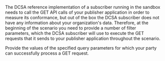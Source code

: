 The DCSA reference implementation of a subscriber running in the sandbox needs to call the GET API calls of your publisher application in order to measure its conformance, but out of the box the DCSA subscriber does not have any information about your organization's data. Therefore, at the beginning of the scenario you need to provide a number of filter parameters, which the DCSA subscriber will use to execute the GET requests that it sends to your publisher application throughout the scenario.

Provide the values of the specified query parameters for which your party can successfully process a GET request.
